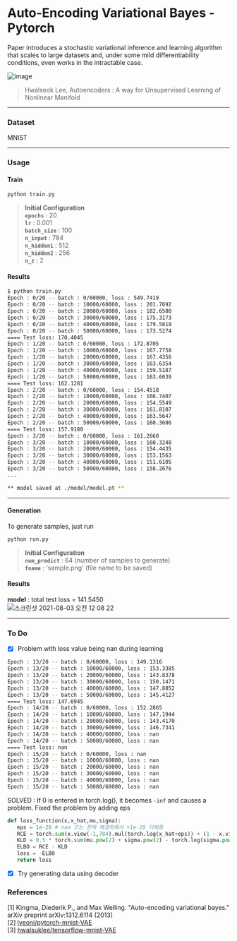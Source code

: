 # Auto-Encoding Variational Bayes - Pytorch
Paper introduces a stochastic variational inference and learning algorithm that scales to large datasets and, under some mild differentiability conditions, even works in the intractable case.  

![image](https://user-images.githubusercontent.com/37684658/127351477-91d37e1d-e774-4d9f-a87c-9cc6192efad2.png)
> Hwalseok Lee, Autoencoders : A way for Unsupervised Learning of Nonlinear Manifold

---  
### Dataset  
MNIST  

---  

### Usage  
#### Train  
```bash
python train.py
```
> __Initial Configuration__  
> __`epochs`__ : 20  
> __`lr`__ : 0.001  
> __`batch_size`__ : 100  
> __`n_input`__ : 784  
> __`n_hidden1`__ : 512  
> __`n_hidden2`__ : 256  
> __`n_z`__ : 2    

#### Results  
```bash  
$ python train.py  
Epoch : 0/20 -- batch : 0/60000, loss : 549.7419
Epoch : 0/20 -- batch : 10000/60000, loss : 201.7692
Epoch : 0/20 -- batch : 20000/60000, loss : 182.6580
Epoch : 0/20 -- batch : 30000/60000, loss : 175.3173
Epoch : 0/20 -- batch : 40000/60000, loss : 179.5819
Epoch : 0/20 -- batch : 50000/60000, loss : 173.5274
==== Test loss: 170.4045
Epoch : 1/20 -- batch : 0/60000, loss : 172.8705
Epoch : 1/20 -- batch : 10000/60000, loss : 167.7758
Epoch : 1/20 -- batch : 20000/60000, loss : 167.4356
Epoch : 1/20 -- batch : 30000/60000, loss : 163.6354
Epoch : 1/20 -- batch : 40000/60000, loss : 159.5187
Epoch : 1/20 -- batch : 50000/60000, loss : 163.6039
==== Test loss: 162.1281
Epoch : 2/20 -- batch : 0/60000, loss : 154.4518
Epoch : 2/20 -- batch : 10000/60000, loss : 166.7407
Epoch : 2/20 -- batch : 20000/60000, loss : 154.5549
Epoch : 2/20 -- batch : 30000/60000, loss : 161.8107
Epoch : 2/20 -- batch : 40000/60000, loss : 163.5647
Epoch : 2/20 -- batch : 50000/60000, loss : 160.3686
==== Test loss: 157.9180
Epoch : 3/20 -- batch : 0/60000, loss : 161.2660
Epoch : 3/20 -- batch : 10000/60000, loss : 160.3248
Epoch : 3/20 -- batch : 20000/60000, loss : 154.4435
Epoch : 3/20 -- batch : 30000/60000, loss : 153.1563
Epoch : 3/20 -- batch : 40000/60000, loss : 151.6105
Epoch : 3/20 -- batch : 50000/60000, loss : 158.2676
...

** model saved at ./model/model.pt **

```
---  

#### Generation  
To generate samples, just run  
```bash
python run.py
```
> __Initial Configuration__  
> __`num_predict`__ : 64 (number of samples to generate)  
> __`fname`__ : 'sample.png' (file name to be saved)  

#### Results  
__model__ : total test loss = 141.5450  
![스크린샷 2021-08-03 오전 12 08 22](https://user-images.githubusercontent.com/37684658/127883269-8fccd036-18e3-4a1b-b821-baaa9feef8a7.png)


---  

### To Do  
- [X] Problem with loss value being nan during learning  
```bash
Epoch : 13/20 -- batch : 0/60000, loss : 149.1316
Epoch : 13/20 -- batch : 10000/60000, loss : 153.3385
Epoch : 13/20 -- batch : 20000/60000, loss : 143.8378
Epoch : 13/20 -- batch : 30000/60000, loss : 150.1471
Epoch : 13/20 -- batch : 40000/60000, loss : 147.8852
Epoch : 13/20 -- batch : 50000/60000, loss : 145.4127
==== Test loss: 147.6945
Epoch : 14/20 -- batch : 0/60000, loss : 152.2865
Epoch : 14/20 -- batch : 10000/60000, loss : 147.1944
Epoch : 14/20 -- batch : 20000/60000, loss : 143.4170
Epoch : 14/20 -- batch : 30000/60000, loss : 146.7341
Epoch : 14/20 -- batch : 40000/60000, loss : nan
Epoch : 14/20 -- batch : 50000/60000, loss : nan
==== Test loss: nan
Epoch : 15/20 -- batch : 0/60000, loss : nan
Epoch : 15/20 -- batch : 10000/60000, loss : nan
Epoch : 15/20 -- batch : 20000/60000, loss : nan
Epoch : 15/20 -- batch : 30000/60000, loss : nan
Epoch : 15/20 -- batch : 40000/60000, loss : nan
Epoch : 15/20 -- batch : 50000/60000, loss : nan
```  
SOLVED : 
If 0 is entered in torch.log(), it becomes `-inf` and causes a problem. Fixed the problem by adding eps
```python
def loss_function(x,x_hat,mu,sigma):
   eps = 1e-20 # nan 뜨는 문제 해결위해서 +1e-20 더해줌
   RCE = torch.sum(x.view(-1,784).mul(torch.log(x_hat+eps)) + (1 - x.view(-1,784)).mul(torch.log(1-x_hat+eps))) # binary cross entropy
   KLD = 0.5 * torch.sum(mu.pow(2) + sigma.pow(2) - torch.log(sigma.pow(2)+eps) - 1)
   ELBO = RCE - KLD
   loss = -ELBO
   return loss
```

- [X] Try generating data using decoder

### References  
[1] Kingma, Diederik P., and Max Welling. "Auto-encoding variational bayes." arXiv preprint arXiv:1312.6114 (2013)  
[2] [lyeoni/pytorch-mnist-VAE](https://github.com/lyeoni/pytorch-mnist-VAE)  
[3] [hwalsuklee/tensorflow-mnist-VAE](https://github.com/hwalsuklee/tensorflow-mnist-VAE)  

